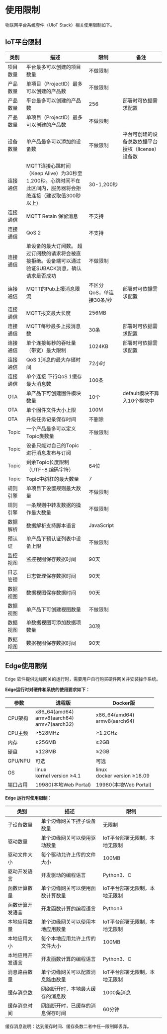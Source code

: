 # 使用限制

物联网平台系统套件（UIoT Stack）相关使用限制如下。



##  IoT平台限制

| 类别     | 描述                                                         | 限制                     | 备注                                              |
| -------- | ------------------------------------------------------------ | ------------------------ | ------------------------------------------------- |
| 项目数量 | 平台最多可以创建的项目数量                    | 不做限制 |  |
| 产品数量 | 单项目（ProjectID）最多可以创建的产品数                      | 不做限制 |                                                   |
| 产品数量 | 平台最多可以创建的产品数                      | 256 | 部署时可依据需求配置 |
| 产品数量 | 单项目（ProjectID）最多可以创建的产品数                      | 不做限制 |                                                   |
| 设备数量 | 单产品最多可以添加的设备数                                   | 不做限制                 | 平台可创建的设备总数依据平台授权（license）设备数 |
| 连接通信 | MQTT连接心跳时间（Keep Alive）为30秒至1,200秒。心跳时间不在此区间内，服务器将会拒绝连接（建议取值300秒以上） | 30-1,200秒               |                                                   |
| 连接通信 | MQTT  Retain 保留消息                                        | 不支持                   |                                                   |
| 连接通信 | QoS 2                                                        | 不支持                   |                                                   |
| 连接通信 | 单设备的最大订阅数。 超过订阅数的请求将会被直接拒绝。设备端可以通过验证SUBACK消息，确认请求是否成功 | 不做限制                |                                                   |
| 连接通信 | MQTT的Pub上报消息限流                                        | 不区分QoS，单连接30条/秒 | 部署时可依据需求配置 |
| 连接通信 | MQTT报文最大长度                                             | 256MB                    |  |
| 连接通信 | MQTT每秒最多上报消息数                                       | 30条                     | 部署时可依据需求配置 |
| 连接通信 | 单个连接每秒的吞吐量（带宽）最大限制                         | 1024KB                   | 部署时可依据需求配置 |
| 连接通信 | QoS 1消息的最大存储时间                                      | 72小时                   |                                                   |
| 连接通信 | 单个连接 下行QoS 1缓存最大消息数                             | 100条                    |                                                   |
| OTA      | 单产品下可创建固件模块数量                                   | 10个                     | default模块不算入10个模块中                       |
| OTA      | 单个固件文件大小上限                                         | 100M                     |                                                   |
| OTA      | 升级任务记录保存时间                                         | 不删除                  |                                                   |
| Topic    | 一个产品最多可以定义Topic类数量                              | 不做限制 |                                                   |
| Topic    | 设备只能对自己的Topic进行消息发布与订阅                      | -                       |                                                   |
| Topic    | 剩余Topic长度限制（UTF-8 编码字符）                            | 64位               |                                                   |
| Topic    | Topic中斜杠的最大数量                                        | 7                        |                                                   |
| 规则引擎 | 单项目下设置规则最大数量                                   | 不做限制 |                                                   |
| 规则引擎 | 一条规则中转发数据的操作最大数量                             | 不做限制 |                                                   |
| 数据解析 | 数据解析支持脚本语言                      |     JavaScript              |                                                   |
| 预认证 | 单产品下预认证列表中设备上限                      | 不做限制 |                                                   |
| 监控视图 | 监控视图保存数据时间                   | 90天 |                                                   |
| 日志管理 | 日志管理保存数据时间               | 90天 |                                                   |
| 数据视图 | 数据视图保存数据时间               | 90天 |                                                   |
| 数据视图 | 单产品下可创建视图数量   | 不做限制 |                                                   |
| 数据视图 | 单数据视图可添加数据项数量 | 30项 |                                                   |
| 数据视图 | 数据视图保存数据时间               | 90天 |                                                   |



## Edge使用限制

Edge 软件提供边缘网关的运行时，需要用户自行购买硬件网关并安装操作系统。 

**Edge运行时对硬件和系统的使用要求如下：**

| 参数     | 进程版                                            | Docker版                        |
| -------- | ------------------------------------------------- | ------------------------------- |
| CPU架构  | x86_64(amd64)<br>armv8(aarch64)<br>armv7(aarch32) | x86_64(amd64)<br>armv8(aarch64) |
| CPU主频  | ≥528MHz                                           | ≥1.2GHz                         |
| 内存     | ≥256MB                                            | ≥2GB                            |
| 硬盘     | ≥128MB                                            | ≥2GB                            |
| GPU/NPU  | 可选                                              | 可选                            |
| OS       | linux <br>kernel version ≥4.1                     | linux<br>docker version ≥18.09  |
| 端口占用 | 19980(本地Web Portal)                             | 19980(本地Web Portal)           |



**Edge 运行时使用限制：**

| 类别             | 描述                             | 限制                     |
| ---------------- | -------------------------------- | ------------------------ |
| 子设备数量       | 单个边缘网关下挂子设备数量       | 无限制                   |
| 驱动数量         | 单个边缘网关可以使用驱动数量     | IoT平台部署无限制，本地无限制 |
| 驱动文件大小     | 每个驱动允许上传的文件大小       | 100MB                    |
| 驱动开发语言     | 开发驱动的编程语言               | Python3、C               |
| 函数计算数量     | 单个边缘网关可以使用函数计算数量 | IoT平台部署无限制，本地无限制 |
| 函数计算开发语言 | 开发函数计算的编程语言           | Python3                  |
| 本地应用数量     | 单个边缘网关可以使用本地应用数量 | IoT平台部署无限制，本地无限制 |
| 本地应用大小     | 每个本地应用允许上传的文件大小 | 100MB |
| 本地应用开发语言     | 开发函数计算的编程语言         | Python3、C                |
| 消息路由数量     | 单个边缘网关可以配置消息路由数量 | IoT平台部署无限制，本地无限制 |
| 缓存消息数       | 网络断开时，本地最大缓存的消息数 | 1000条消息               |
| 缓存消息时间     | 网络断开时，已缓存的消息保存时间 | 60分钟                   |

缓存消息说明：达到缓存时间、缓存条数二者中任一限制即丢弃。